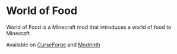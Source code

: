 # World of Food
World of Food is a Minecraft mod that introduces a world of food to Minecraft.

Available on [CurseForge](https://www.curseforge.com/minecraft/mc-mods/world-of-food) and [Modrinth](https://modrinth.com/mod/world-of-food)
